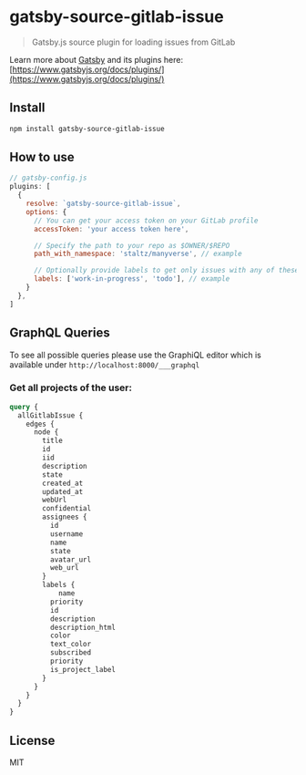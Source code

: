 # gatsby-source-gitlab-issue

> Gatsby.js source plugin for loading issues from GitLab

Learn more about [Gatsby](https://www.gatsbyjs.org/) and its plugins here: [https://www.gatsbyjs.org/docs/plugins/](https://www.gatsbyjs.org/docs/plugins/) <br />

## Install

```bash
npm install gatsby-source-gitlab-issue
```

## How to use

```js
// gatsby-config.js
plugins: [
  {
    resolve: `gatsby-source-gitlab-issue`,
    options: {
      // You can get your access token on your GitLab profile
      accessToken: 'your access token here',

      // Specify the path to your repo as $OWNER/$REPO
      path_with_namespace: 'staltz/manyverse', // example

      // Optionally provide labels to get only issues with any of these
      labels: ['work-in-progress', 'todo'], // example
    }
  },
]
```

## GraphQL Queries

To see all possible queries please use the GraphiQL editor which is available under ``http://localhost:8000/___graphql``

### Get all projects of the user:

```graphql
query {
  allGitlabIssue {
    edges {
      node {
        title
        id
        iid
        description
        state
        created_at
        updated_at
        webUrl
        confidential
        assignees {
          id
          username
          name
          state
          avatar_url
          web_url
        }
        labels {
        	name
          priority
          id
          description
          description_html
          color
          text_color
          subscribed
          priority
          is_project_label
        }
      }
    }
  }
}
```

## License

MIT

